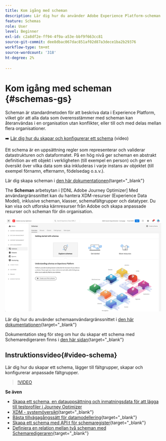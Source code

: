 ```yaml
---
title: Kom igång med scheman
description: Lär dig hur du använder Adobe Experience Platform-scheman i Adobe Journey Optimizer
feature: Schemas
role: User
level: Beginner
exl-id: c2a8df2e-ff94-4f9a-a53e-bbf9f663cc81
source-git-commit: dee8dbac067dac851af02d87a3dece1ba2b29376
workflow-type: tm+mt
source-wordcount: '318'
ht-degree: 2%

---
```


# Kom igång med scheman {#schemas-gs}

Scheman är standardmetoden för att beskriva data i Experience Platform, vilket gör att alla data som överensstämmer med scheman kan återanvändas i en organisation utan konflikter, eller till och med delas mellan flera organisationer.

➡️ [Lär dig hur du skapar och konfigurerar ett schema](#video-schema) (video)

Ett schema är en uppsättning regler som representerar och validerar datastrukturen och dataformatet. På en hög nivå ger scheman en abstrakt definition av ett objekt i verkligheten (till exempel en person) och ger en översikt över vilka data som ska inkluderas i varje instans av objektet (till exempel förnamn, efternamn, födelsedag o.s.v.).

Lär dig skapa scheman i [den här dokumentationen](https://experienceleague.adobe.com/docs/experience-platform/xdm/schema/composition.html){target=&quot;_blank&quot;}

The **Scheman** arbetsytan i [!DNL Adobe Journey Optimizer] Med användargränssnittet kan du hantera XDM-resurser (Experience Data Model), inklusive scheman, klasser, schemafältgrupper och datatyper. Du kan visa och utforska kärnresurser från Adobe och skapa anpassade resurser och scheman för din organisation.

![](assets/schemas-home.png)

Lär dig hur du använder schemaanvändargränssnittet i [den här dokumentationen](https://experienceleague.adobe.com/docs/experience-platform/xdm/ui/overview.html){target=&quot;_blank&quot;}

Dokumentation steg för steg om hur du skapar ett schema med Schemaredigeraren finns i [den här sidan](https://experienceleague.adobe.com/docs/experience-platform/xdm/tutorials/create-schema-ui.html){target=&quot;_blank&quot;}


## Instruktionsvideo{#video-schema}

Lär dig hur du skapar ett schema, lägger till fältgrupper, skapar och konfigurerar anpassade fältgrupper.

>[!VIDEO](https://video.tv.adobe.com/v/334461?quality=12)

**Se även**

* [Skapa ett schema, en datauppsättning och inmatningsdata för att lägga till testprofiler i Journey Optimizer](../building-journeys/creating-test-profiles.md)
* [XDM - systemöversikt](https://experienceleague.adobe.com/docs/experience-platform/xdm/home.html?lang=sv){target=&quot;_blank&quot;}
* [Bästa tillvägagångssätt för datamodellering](https://experienceleague.adobe.com/docs/experience-platform/xdm/schema/best-practices.html){target=&quot;_blank&quot;}
* [Skapa ett schema med API:t för schemaregister](https://experienceleague.adobe.com/docs/experience-platform/xdm/tutorials/create-schema-api.html){target=&quot;_blank&quot;}
* [Definiera en relation mellan två scheman med Schemaredigeraren](https://experienceleague.adobe.com/docs/experience-platform/xdm/tutorials/relationship-ui.html){target=&quot;_blank&quot;}
